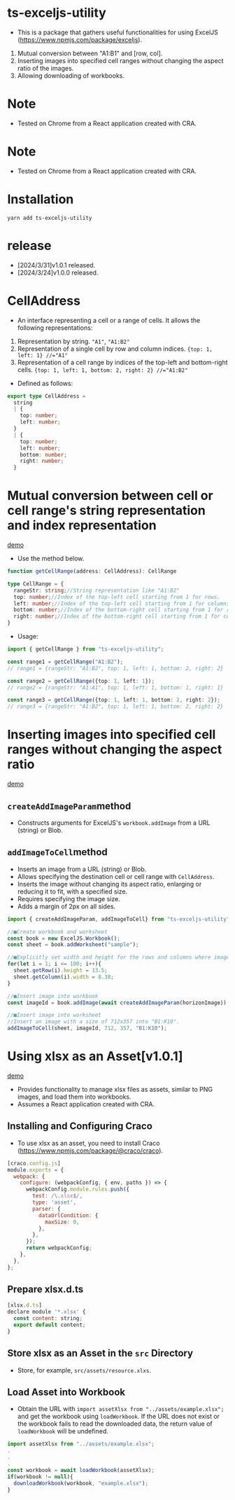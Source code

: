 # ts-exceljs-utility
* This is a package that gathers useful functionalities for using ExcelJS (https://www.npmjs.com/package/exceljs).
1. Mutual conversion between "A1:B1" and [row, col].
1. Inserting images into specified cell ranges without changing the aspect ratio of the images.
1. Allowing downloading of workbooks.
# Note
* Tested on Chrome from a React application created with CRA.
# Note
* Tested on Chrome from a React application created with CRA.

# Installation
```shell
yarn add ts-exceljs-utility
```

# release
* [2024/3/31]v1.0.1 released.
* [2024/3/24]v1.0.0 released.

# CellAddress
* An interface representing a cell or a range of cells. It allows the following representations:
1. Representation by string. ```"A1"```, ```"A1:B2"```
1. Representation of a single cell by row and column indices. ```{top: 1, left: 1} //="A1"```
1. Representation of a cell range by indices of the top-left and bottom-right cells. ```{top: 1, left: 1, bottom: 2, right: 2} //="A1:B2"```
* Defined as follows:
``` typescript
export type CellAddress = 
  string 
  | {
    top: number;
    left: number;
  } 
  | {   
    top: number;
    left: number;
    bottom: number;
    right: number;
  }
```

# Mutual conversion between cell or cell range's string representation and index representation
<a href="https://app.archive-gp.com/ts-exceljs-utility/example1">demo</a>
* Use the method below.
```typescript
function getCellRange(address: CellAddress): CellRange

type CellRange = {
  rangeStr: string;//String representation like "A1:B2"
  top: number;//Index of the top-left cell starting from 1 for rows.
  left: number;//Index of the top-left cell starting from 1 for columns.
  bottom: number;//Index of the bottom-right cell starting from 1 for rows.
  right: number;//Index of the bottom-right cell starting from 1 for columns.
}
```
* Usage:
``` typescript
import { getCellRange } from "ts-exceljs-utility";

const range1 = getCellRange("A1:B2");
// range1 = {rangeStr: "A1:B2", top: 1, left: 1, bottom: 2, right: 2}

const range2 = getCellRange({top: 1, left: 1});
// range2 = {rangeStr: "A1:A1", top: 1, left: 1, bottom: 1, right: 1}

const range3 = getCellRange({top: 1, left: 1, bottom: 2, right: 2});
// range3 = {rangeStr: "A1:B2", top: 1, left: 1, bottom: 2, right: 2}
```

# Inserting images into specified cell ranges without changing the aspect ratio
<a href="https://app.archive-gp.com/ts-exceljs-utility/example2">demo</a>

## ```createAddImageParam```method
* Constructs arguments for ExcelJS's ```workbook.addImage``` from a URL (string) or Blob.
## ```addImageToCell```method
* Inserts an image from a URL (string) or Blob.
* Allows specifying the destination cell or cell range with ```CellAddress```.
* Inserts the image without changing its aspect ratio, enlarging or reducing it to fit, with a specified size.
* Requires specifying the image size.
* Adds a margin of 2px on all sides.

```typescript
import { createAddImageParam, addImageToCell} from "ts-exceljs-utility";

//■Create workbook and worksheet
const book = new ExcelJS.Workbook();
const sheet = book.addWorksheet("sample");

//■Explicitly set width and height for the rows and columns where images will be inserted
for(let i = 1; i <= 100; i++){
  sheet.getRow(i).height = 13.5;
  sheet.getColumn(i).width = 8.38;
}

//■Insert image into workbook
const imageId = book.addImage(await createAddImageParam(horizonImage));

//■Insert image into worksheet
//Insert an image with a size of 712x357 into "B1:K10".
addImageToCell(sheet, imageId, 712, 357, "B1:K10");
```

# Using xlsx as an Asset[v1.0.1]
<a href="https://app.archive-gp.com/ts-exceljs-utility/example3">demo</a>
* Provides functionality to manage xlsx files as assets, similar to PNG images, and load them into workbooks.
* Assumes a React application created with CRA.

## Installing and Configuring Craco
* To use xlsx as an asset, you need to install Craco (https://www.npmjs.com/package/@craco/craco).
```javascript
[craco.config.js]
module.exports = {
  webpack: {
    configure: (webpackConfig, { env, paths }) => {
      webpackConfig.module.rules.push({
        test: /\.xlsx$/,
        type: 'asset',
        parser: {
          dataUrlCondition: {
            maxSize: 0,
          },
        },
      });
      return webpackConfig;
    },
  },
};
```
## Prepare xlsx.d.ts
```javascript
[xlsx.d.ts]
declare module '*.xlsx' {
  const content: string; 
  export default content;
}
```

## Store xlsx as an Asset in the ```src``` Directory
* Store, for example, ```src/assets/resource.xlxs```.

## Load Asset into Workbook
* Obtain the URL with ```import assetXlsx from "../assets/example.xlsx";``` and get the workbook using ```loadWorkbook```.
If the URL does not exist or the workbook fails to read the downloaded data, the return value of ```loadWorkbook``` will be undefined.
```typescript
import assetXlsx from "../assets/example.xlsx";
.
.
.
const workbook = await loadWorkbook(assetXlsx);
if(workbook != null){
  downloadWorkbook(workbook, "example.xlsx");
}
```

